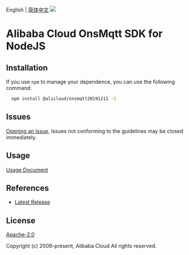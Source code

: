English | [简体中文](README-CN.md)
![](https://aliyunsdk-pages.alicdn.com/icons/AlibabaCloud.svg)

# Alibaba Cloud OnsMqtt SDK for NodeJS

## Installation
If you use `npm` to manage your dependence, you can use the following command:

```sh
  npm install @alicloud/onsmqtt20191211 -S
```

## Issues
[Opening an Issue](https://github.com/aliyun/alibabacloud-typescript-sdk/issues/new), Issues not conforming to the guidelines may be closed immediately.

## Usage
[Usage Document](https://github.com/aliyun/alibabacloud-typescript-sdk/blob/master/docs/Usage-EN.md#quick-examples)

## References
* [Latest Release](https://github.com/aliyun/alibabacloud-typescript-sdk/)

## License
[Apache-2.0](http://www.apache.org/licenses/LICENSE-2.0)

Copyright (c) 2009-present, Alibaba Cloud All rights reserved.
